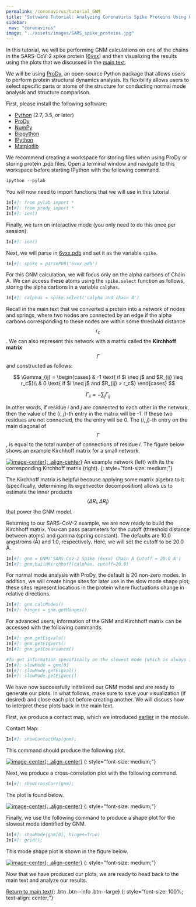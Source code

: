 ```yaml
---
permalink: /coronavirus/tutorial_GNM
title: "Software Tutorial: Analyzing Coronavirus Spike Proteins Using GNM"
sidebar:
 nav: "coronavirus"
image: "../assets/images/SARS_spike_proteins.jpg"
---
```


In this tutorial, we will be performing GNM calculations on one of the chains in the SARS-CoV-2 spike protein (<a href="http://www.rcsb.org/structure/6VXX" target="_blank">6vxx</a>) and then visualizing the results using the plots that we discussed in the [main text](conclusion_part_2#an-introduction-to-gaussian-network-models).

We will be using <a href="http://prody.csb.pitt.edu/" target="_blank">ProDy</a>, an open-source Python package that allows users to perform protein structural dynamics analysis. Its flexibility allows users to select specific parts or atoms of the structure for conducting normal mode analysis and structure comparison.

First, please install the following software:

* <a href="https://www.python.org/downloads/" target="_blank">Python</a> (2.7, 3.5, or later)
* <a href="http://prody.csb.pitt.edu/downloads/" target="_blank">ProDy</a>
* <a href="https://numpy.org/install/" target="_blank">NumPy</a>
* <a href="https://biopython.org/" target="_blank">Biopython</a>
* <a href="https://ipython.org/" target="_blank">IPython</a>
* <a href="https://matplotlib.org/" target="_blank">Matplotlib</a>

We recommend creating a workspace for storing files when using ProDy or storing protein .pdb files. Open a terminal window and navigate to this workspace before starting IPython with the following command.

~~~ python
ipython --pylab
~~~~~

You will now need to import functions that we will use in this tutorial.
~~~ python
In[#]: from pylab import *
In[#]: from prody import *
In[#]: ion()
~~~~~

Finally, we turn on interactive mode (you only need to do this once per session).

~~~ python
In[#]: ion()
~~~~~

Next, we will parse in <a href="http://www.rcsb.org/structure/6VXX" target="_blank">6vxx.pdb</a> and set it as the variable `spike`.

~~~ python
In[#]: spike = parsePDB('6vxx.pdb')
~~~~~

For this GNM calculation, we will focus only on the alpha carbons of Chain A. We can access these atoms using the `spike.select` function as follows, storing the alpha carbons in a variable `calphas`.

~~~ python
In[#]: calphas = spike.select('calpha and chain A')
~~~~~

Recall in the main text that we converted a protein into a network of nodes and springs, where two nodes are connected by an edge if the alpha carbons corresponding to these nodes are within some threshold distance $$r_c$$. We can also represent this network with a matrix called the  **Kirchhoff matrix** $$ \Gamma $$ and constructed as follows:

$$ \Gamma_{ij} = \begin{cases} & -1 \text{ if $i \neq j$ and $R_{ij} \leq r_c$}\\ &  0 \text{ if $i \neq j$ and $R_{ij} > r_c$} \end{cases} $$

$$ \Gamma_{ii} = -\sum_j \Gamma_{ij} $$

In other words, if residue *i* and *j* are connected to each other in the network, then the value of the (*i*, *j*)-th entry in the matrix will be -1. If these two residues are not connected, the the entry will be 0. The (*i*, *j*)-th entry on the main diagonal of $$ \Gamma $$, is equal to the total number of connections of residue *i*. The figure below shows an example Kirchhoff matrix for a small network.

[![image-center](../assets/images/600px/kirchhoff_example.png){: .align-center}](../assets/images/kirchhoff_example.png)
An example network (left) with its the corresponding Kirchhoff matrix (right).
{: style="font-size: medium;"}

The Kirchhoff matrix is helpful because applying some matrix algebra to it (specifically, determining its eigenvector decomposition) allows us to estimate the inner products $$ \langle \Delta R_i, \Delta R_j \rangle $$ that power the GNM model.

Returning to our SARS-CoV-2 example, we are now ready to build the Kirchhoff matrix. You can pass parameters for the cutoff (threshold distance between atoms) and gamma (spring constant). The defaults are 10.0 angstroms (Å) and 1.0, respectively. Here, we will set the cutoff to be 20.0 Å.

~~~ python
In[#]: gnm = GNM('SARS-CoV-2 Spike (6vxx) Chain A Cutoff = 20.0 A')
In[#]: gnm.buildKirchhoff(calphas, cutoff=20.0)
~~~~

For normal mode analysis with ProDy, the default is 20 non-zero modes. In addition, we will create hinge sites for later use in the slow mode shape plot; these sites represent locations in the protein where fluctuations change in relative directions.

~~~ python
In[#]: gnm.calcModes()
In[#]: hinges = gnm.getHinges()
~~~~

For advanced users, information of the GNM and Kirchhoff matrix can be accessed with the following commands.
~~~ python
In[#]: gnm.getEigvals()
In[#]: gnm.getEigvecs()
In[#]: gnm.getCovariance()

#To get information specifically on the slowest mode (which is always indexed at 0):
In[#]: slowMode = gnm[0]
In[#]: slowMode.getEigval()
In[#]: slowMode.getEigvec()
~~~~

We have now successfully initialized our GNM model and are ready to generate our plots. In what follows, make sure to save your visualization (if desired) and close each plot before creating another. We will discuss how to interpret these plots back in the main text.

First, we produce a contact map, which we introduced [earlier](multiseq) in the module.

Contact Map:
~~~ python
In[#]: showContactMap(gnm);
~~~~

This command should produce the following plot.

[![image-center](../assets/images/600px/SARS-CoV-2_ChainA_Contact_20A.png){: .align-center}](../assets/images/SARS-CoV-2_ChainA_Contact_20A.png)
{: style="font-size: medium;"}

Next, we produce a cross-correlation plot with the following command.
~~~ python
In[#]: showCrossCorr(gnm);
~~~~

The plot is found below.

[![image-center](../assets/images/600px/SARS-CoV-2_ChainA_CrossCorr_20A.png){: .align-center}](../assets/images/SARS-CoV-2_ChainA_CrossCorr_20A.png)
{: style="font-size: medium;"}

Finally, we use the following command to produce a shape plot for the slowest mode identified by GNM.

~~~ python
In[#]: showMode(gnm[0], hinges=True)
In[#]: grid();
~~~~~

This mode shape plot is shown in the figure below.

[![image-center](../assets/images/600px/SARS-CoV-2_ChainA_SlowMode_20A.png){: .align-center}](../assets/images/SARS-CoV-2_ChainA_SlowMode_20A.png)
{: style="font-size: medium;"}

Now that we have produced our plots, we are ready to head back to the main text and analyze our results.

[Return to main text](conclusion_part_2#molecular-dynamics-analyses-of-sars-cov-and-sars-cov-2-spike-proteins-using-gnm){: .btn .btn--info .btn--large}
{: style="font-size: 100%; text-align: center;"}
